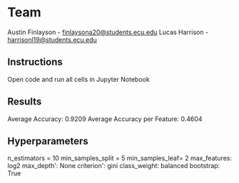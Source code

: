 # Team

Austin Finlayson - finlaysona20@students.ecu.edu
Lucas Harrison - harrisonl19@students.ecu.edu

## Instructions

Open code and run all cells in Jupyter Notebook

## Results
Average Accuracy: 0.9209
Average Accuracy per Feature: 0.4604

## Hyperparameters
n_estimators = 10
min_samples_split = 5
min_samples_leaf= 2
max_features: log2
max_depth': None
criterion': gini
class_weight: balanced 
bootstrap: True
